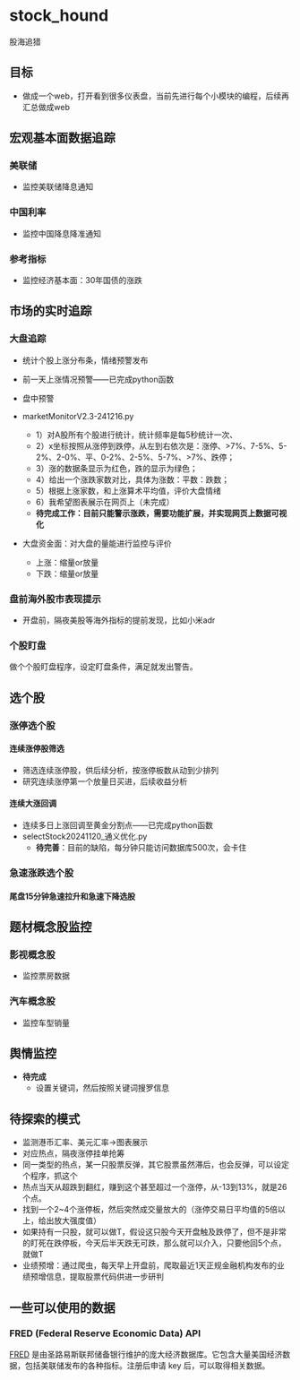 # stock_hound

股海追猎

## 目标

- 做成一个web，打开看到很多仪表盘，当前先进行每个小模块的编程，后续再汇总做成web

## 宏观基本面数据追踪

### 美联储

- 监控美联储降息通知

### 中国利率

- 监控中国降息降准通知

### 参考指标

- 监控经济基本面：30年国债的涨跌

## 市场的实时追踪

### 大盘追踪

- 统计个股上涨分布条，情绪预警发布
- 前一天上涨情况预警——已完成python函数
- 盘中预警

- marketMonitorV2.3-241216.py
  - 1）对A股所有个股进行统计，统计频率是每5秒统计一次、
  - 2）x坐标按照从涨停到跌停，从左到右依次是：涨停、>7%、7-5%、5-2%、2-0%、平、0-2%、2-5%、5-7%、>7%、跌停；
  - 3）涨的数据条显示为红色，跌的显示为绿色；
  - 4）给出一个涨跌家数对比，具体为涨数：平数：跌数；
  - 5）根据上涨家数，和上涨算术平均值，评价大盘情绪
  - 6）我希望图表展示在网页上（未完成）
  - **待完成工作：目前只能警示涨跌，需要功能扩展，并实现网页上数据可视化**

- 大盘资金面：对大盘的量能进行监控与评价
  - 上涨：缩量or放量
  - 下跌：缩量or放量

### 盘前海外股市表现提示

- 开盘前，隔夜美股等海外指标的提前发现，比如小米adr

### 个股盯盘

做个个股盯盘程序，设定盯盘条件，满足就发出警告。

## 选个股

### 涨停选个股

#### 连续涨停股筛选

- 筛选连续涨停股，供后续分析，按涨停板数从动到少排列
- 研究连续涨停第一个放量日买进，后续收益分析

#### 连续大涨回调

- 连续多日上涨回调至黄金分割点——已完成python函数
- selectStock20241120_通义优化.py
  - **待完善**：目前的缺陷，每分钟只能访问数据库500次，会卡住

### 急速涨跌选个股

#### 尾盘15分钟急速拉升和急速下降选股

## 题材概念股监控

### 影视概念股

- 监控票房数据

### 汽车概念股

- 监控车型销量

## 舆情监控

- **待完成**
  - 设置关键词，然后按照关键词搜罗信息

## 待探索的模式

- 监测港币汇率、美元汇率->图表展示
- 对应热点，隔夜涨停挂单抢筹
- 同一类型的热点，某一只股票反弹，其它股票虽然滞后，也会反弹，可以设定个程序，抓这个
- 热点当天从超跌到翻红，赚到这个甚至超过一个涨停，从-13到13%，就是26个点。
- 找到一个2~4个涨停板，然后突然成交量放大的（涨停交易日平均值的5倍以上，给出放大强度值）
- 如果持有一只股，就可以做T，假设这只股今天开盘触及跌停了，但不是非常的盯死在跌停板，今天后半天跌无可跌，那么就可以介入，只要他回5个点，就做T
- 业绩预增：通过爬虫，每天早上开盘前，爬取最近1天正规金融机构发布的业绩预增信息，提取股票代码供进一步研判

## 一些可以使用的数据

### FRED (Federal Reserve Economic Data) API

[FRED](https://fred.stlouisfed.org/docs/api/fred/index.html) 是由圣路易斯联邦储备银行维护的庞大经济数据库。它包含大量美国经济数据，包括美联储发布的各种指标。注册后申请 key 后，可以取得相关数据。

